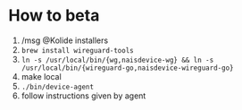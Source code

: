 # How to beta
  1. /msg @Kolide installers
  2. `brew install wireguard-tools`
  3. `ln -s /usr/local/bin/{wg,naisdevice-wg} && ln -s /usr/local/bin/{wireguard-go,naisdevice-wireguard-go}`
  4. make local
  5. `./bin/device-agent`
  6. follow instructions given by agent
